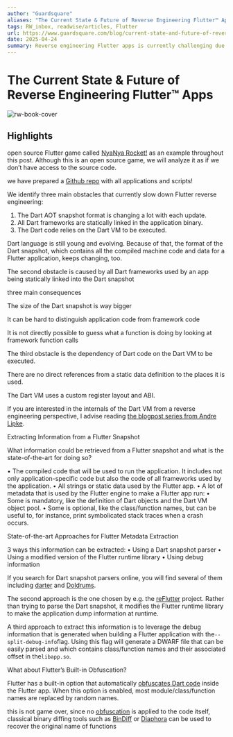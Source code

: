```yaml
---
author: "Guardsquare"
aliases: "The Current State & Future of Reverse Engineering Flutter™ Apps"
tags: RW_inbox, readwise/articles, Flutter
url: https://www.guardsquare.com/blog/current-state-and-future-of-reversing-flutter-apps?__readwiseLocation=
date: 2025-04-24
summary: Reverse engineering Flutter apps is currently challenging due to the constantly changing Dart snapshot format and the way Dart frameworks are linked. While there are tools to extract information from Dart snapshots, they must be updated with each new Flutter release. Despite built-in obfuscation options, some metadata remains accessible, making it possible to identify common framework functions in the code.
---
```

# The Current State & Future of Reverse Engineering Flutter™ Apps

![rw-book-cover](https://www.guardsquare.com/hubfs/The-Current-State-and-Future-of-Reversing-Flutter%E2%84%A2-Apps.jpg)

## Highlights


open source Flutter game called [NyaNya Rocket!](https://github.com/CaramelDunes/nyanya_rocket) as an example throughout this post. Although this is an open source game, we will analyze it as if we don’t have access to the source code. [](https://read.readwise.io/read/01jqv710yk9vvss8jqas2g89d1)



we have prepared a [Github repo](https://github.com/Guardsquare/flutter-re-demo) with all applications and scripts! [](https://read.readwise.io/read/01jqv71ag43yswqej81bpqvdqt)



We identify three main obstacles that currently slow down Flutter reverse engineering:
 1. The Dart AOT snapshot format is changing a lot with each update.
 2. All Dart frameworks are statically linked in the application binary.
 3. The Dart code relies on the Dart VM to be executed. [](https://read.readwise.io/read/01jqv726n9jbxqb4zmcjwcwkxt)



Dart language is still young and evolving. Because of that, the format of the Dart snapshot, which contains all the compiled machine code and data for a Flutter application, keeps changing, too. [](https://read.readwise.io/read/01jqv736cy81pq5k51972favaj)



The second obstacle is caused by all Dart frameworks used by an app being statically linked into the Dart snapshot [](https://read.readwise.io/read/01jqv74qkd56n234wkz62nyrj6)



three main consequences [](https://read.readwise.io/read/01jqv74tknw9nv94j719f88q8y)



The size of the Dart snapshot is way bigger [](https://read.readwise.io/read/01jqv74z5eh7ctaby7q8m4ycf5)



It can be hard to distinguish application code from framework code [](https://read.readwise.io/read/01jqv753rke63d0abrbc59aq5w)



It is not directly possible to guess what a function is doing by looking at framework function calls [](https://read.readwise.io/read/01jqv75hmf8r1770hqn3jx9fwb)



The third obstacle is the dependency of Dart code on the Dart VM to be executed. [](https://read.readwise.io/read/01jqv760dhzeb3mn8n3ga31htr)



There are no direct references from a static data definition to the places it is used. [](https://read.readwise.io/read/01jqv76bdt8t2s48zfgryx6fjn)



The Dart VM uses a custom register layout and ABI. [](https://read.readwise.io/read/01jqv76mxa9qp0wbq6znsw3deq)



If you are interested in the internals of the Dart VM from a reverse engineering perspective, I advise reading [the blogpost series from Andre Lipke](https://blog.tst.sh/reverse-engineering-flutter-apps-part-1/). [](https://read.readwise.io/read/01jqv772277dhrc78f6m8wvqe9)



Extracting Information from a Flutter Snapshot [](https://read.readwise.io/read/01jqv77x9khx8h8h1z9vpajbnm)



What information could be retrieved from a Flutter snapshot and what is the state-of-the-art for doing so? [](https://read.readwise.io/read/01jqv78a34sscvrkgjsjbb1hqw)



• The compiled code that will be used to run the application. It includes not only application-specific code but also the code of all frameworks used by the application.
 • All strings or static data used by the Flutter app.
 • A lot of metadata that is used by the Flutter engine to make a Flutter app run:
 • Some is mandatory, like the definition of Dart objects and the Dart VM object pool.
 • Some is optional, like the class/function names, but can be useful to, for instance, print symbolicated stack traces when a crash occurs. [](https://read.readwise.io/read/01jqv79fr3zh9a6hwkpkrkpyjw)



State-of-the-art Approaches for Flutter Metadata Extraction [](https://read.readwise.io/read/01jqv7azvntektzpehq0m3yp6x)



3 ways this information can be extracted:
 • Using a Dart snapshot parser
 • Using a modified version of the Flutter runtime library
 • Using debug information [](https://read.readwise.io/read/01jqv7bjdc4vv42n2zdx97568c)



If you search for Dart snapshot parsers online, you will find several of them including [darter](https://github.com/mildsunrise/darter) and [Doldrums](https://github.com/rscloura/Doldrums). [](https://read.readwise.io/read/01jqv7c0v14r4mhw13swabaryh)



The second approach is the one chosen by e.g. the [reFlutter](https://github.com/Impact-I/reFlutter) project. Rather than trying to parse the Dart snapshot, it modifies the Flutter runtime library to make the application dump information at runtime. [](https://read.readwise.io/read/01jqv7dwm9rvkpj8s51nrnaxkt)



A third approach to extract this information is to leverage the debug information that is generated when building a Flutter application with the`--split-debug-info`flag. Using this flag will generate a DWARF file that can be easily parsed and which contains class/function names and their associated offset in the`libapp.so`. [](https://read.readwise.io/read/01jqv7tb8sc396d4yd756pwz2y)



What about Flutter’s Built-in Obfuscation? [](https://read.readwise.io/read/01jqv7xvcagvhb0cch9rze8xd6)



Flutter has a built-in option that automatically [obfuscates Dart code](https://docs.flutter.dev/deployment/obfuscate) inside the Flutter app. When this option is enabled, most module/class/function names are replaced by random names. [](https://read.readwise.io/read/01jqv7y57rmskqq54qj56th8nf)



this is not game over, since no [obfuscation](https://www.guardsquare.com/what-is-code-obfuscation) is applied to the code itself, classical binary diffing tools such as [BinDiff](https://www.zynamics.com/bindiff/manual/) or [Diaphora](https://github.com/joxeankoret/diaphora) can be used to recover the original name of functions [](https://read.readwise.io/read/01jqv7yrh27jbpwr0vr3m3mpc8)

